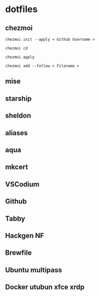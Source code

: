 <link href="./style.css" rel="stylesheet"></link>

# dotfiles

## chezmoi

```
chezmoi init --apply < Github Username >

chezmoi cd

chezmoi apply

chezmoi add --follow < Filename >

```

## mise

## starship

## sheldon

## aliases

## aqua

## mkcert

## VSCodium

## Github

## Tabby

## Hackgen NF

## Brewfile

## Ubuntu multipass

## Docker utubun xfce xrdp 
